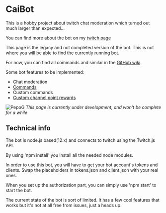 # CaiBot

This is a hobby project about twitch chat moderation which turned out much larger than expected...

You can find more about the bot on my [twitch page](https://www.twitch.tv/caisesiume/about)

This page is the legacy and not completed version of the bot. This is not where you will be able to find the currently running bot.

For now, you can find all commands and similar in the [GitHub wiki](https://github.com/Caisesiume/CaiBot/wiki/Home).

Some bot features to be implemented:

* Chat moderation
* [Commands](https://github.com/Caisesiume/CaiBot/wiki/Commands)
* Custom commands
* [Custom channel point rewards](https://github.com/Caisesiume/CaiBot/wiki/Channel-Point-Rewards)


![PepoG](https://cdn.frankerfacez.com/emoticon/218530/2)
*This page is currently under development, and won't be complete for a while*

## Technical info
The bot is node.js based(12.x) and connects to twitch using the Twitch.js API.

By using 'npm install' you install all the needed node modules.

In order to use this bot, you will have to get your bot account's tokens and clients.
Swap the placeholders in tokens.json and client.json with your real ones.

When you set up the authorization part, you can simply use 'npm start' to start the bot.

The current state of the bot is sort of limited. It has a few cool features that works but it's not at all free from issues, just a heads up.
